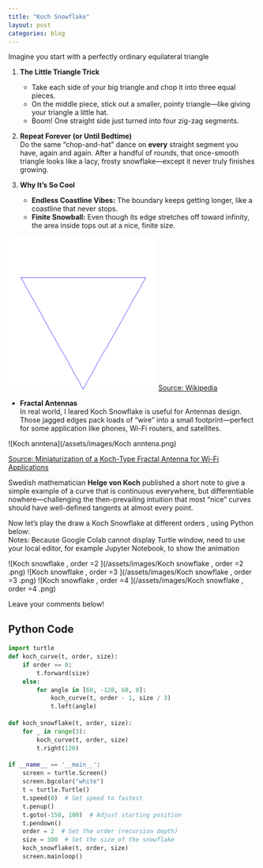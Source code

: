 ```yaml
---
title: "Koch Snowflake"
layout: post
categories: blog
---
```


Imagine you start with a perfectly ordinary equilateral triangle

1. **The Little Triangle Trick**  
   - Take each side of your big triangle and chop it into three equal pieces.  
   - On the middle piece, stick out a smaller, pointy triangle—like giving your triangle a little hat.  
   - Boom! One straight side just turned into four zig-zag segments.

2. **Repeat Forever (or Until Bedtime)**  
   Do the same “chop-and-hat” dance on **every** straight segment you have, again and again. After a handful of rounds, that once-smooth triangle looks like a lacy, frosty snowflake—except it never truly finishes growing.

3. **Why It’s So Cool**  
   - **Endless Coastline Vibes:** The boundary keeps getting longer, like a coastline that never stops.  
   - **Finite Snowball:** Even though its edge stretches off toward infinity, the area inside tops out at a nice, finite size. 


![Koch Snowflake](/assets/images/Von_Koch_curve.gif)
[Source: Wikipedia](https://en.wikipedia.org/wiki/Koch_snowflake)

- **Fractal Antennas**  
In real world, I leared Koch Snowflake is useful for Antennas design.  Those jagged edges pack loads of “wire” into a small footprint—perfect for some application like phones, Wi-Fi routers, and satellites.


![Koch anntena](/assets/images/Koch anntena.png)


[Source: Miniaturization of a Koch-Type Fractal Antenna for Wi-Fi Applications ](https://www.mdpi.com/2504-3110/4/2/25)

Swedish mathematician **Helge von Koch** published a short note to give a simple example of a curve that is continuous everywhere, but differentiable nowhere—challenging the then-prevailing intuition that most “nice” curves should have well-defined tangents at almost every point.

Now let’s play the draw a Koch Snowflake at different orders , using Python below:  
Notes: Because Google Colab cannot display Turtle window, need to use your local editor, for example Jupyter Notebook, to show the animation 


![Koch snowflake , order =2 ](/assets/images/Koch snowflake , order =2 .png)
![Koch snowflake , order =3 ](/assets/images/Koch snowflake , order =3 .png)
![Koch snowflake , order =4 ](/assets/images/Koch snowflake , order =4 .png)


Leave your comments below!


<section id="comments">
  <script src="https://utteranc.es/client.js"
          repo="harveyge/harveyge.github.io"
          issue-term="pathname"
          theme="github-light"
          crossorigin="anonymous"
          async>
  </script>
</section>



## Python Code 
```python
import turtle
def koch_curve(t, order, size):   
    if order == 0:
        t.forward(size)
    else:
        for angle in [60, -120, 60, 0]:
            koch_curve(t, order - 1, size / 3)
            t.left(angle)

def koch_snowflake(t, order, size):
    for _ in range(3):
        koch_curve(t, order, size)
        t.right(120)

if __name__ == '__main__':
    screen = turtle.Screen()
    screen.bgcolor("white")
    t = turtle.Turtle()
    t.speed(0)  # Set speed to fastest
    t.penup()
    t.goto(-150, 100)  # Adjust starting position
    t.pendown()
    order = 2  # Set the order (recursion depth)
    size = 300  # Set the size of the snowflake
    koch_snowflake(t, order, size)
    screen.mainloop()

```

